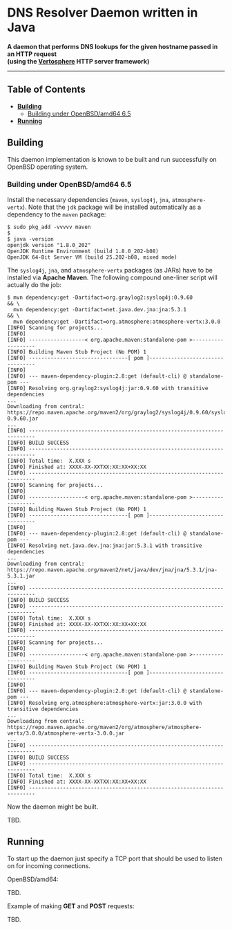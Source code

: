 # DNS Resolver Daemon written in Java

**A daemon that performs DNS lookups for the given hostname passed in an HTTP request
<br />(using the [Vertosphere](http://atmosphere.github.io/atmosphere-vertx "Vertosphere") HTTP server framework)**

---

## Table of Contents

* **[Building](#building)**
  * [Building under OpenBSD/amd64 6.5](#building-under-openbsdamd64-65)
* **[Running](#running)**

## Building

This daemon implementation is known to be built and run successfully on OpenBSD operating system.

### Building under OpenBSD/amd64 6.5

Install the necessary dependencies (`maven`, `syslog4j`, `jna`, `atmosphere-vertx`). Note that the `jdk` package will be installed automatically as a dependency to the `maven` package:

```
$ sudo pkg_add -vvvvv maven
$
$ java -version
openjdk version "1.8.0_202"
OpenJDK Runtime Environment (build 1.8.0_202-b08)
OpenJDK 64-Bit Server VM (build 25.202-b08, mixed mode)
```

The `syslog4j`, `jna`, and `atmosphere-vertx` packages (as JARs) have to be installed via **Apache Maven**. The following compound one-liner script will actually do the job:

```
$ mvn dependency:get -Dartifact=org.graylog2:syslog4j:0.9.60          && \
  mvn dependency:get -Dartifact=net.java.dev.jna:jna:5.3.1            && \
  mvn dependency:get -Dartifact=org.atmosphere:atmosphere-vertx:3.0.0
[INFO] Scanning for projects...
[INFO] 
[INFO] ------------------< org.apache.maven:standalone-pom >-------------------
[INFO] Building Maven Stub Project (No POM) 1
[INFO] --------------------------------[ pom ]---------------------------------
[INFO] 
[INFO] --- maven-dependency-plugin:2.8:get (default-cli) @ standalone-pom ---
[INFO] Resolving org.graylog2:syslog4j:jar:0.9.60 with transitive dependencies
...
Downloading from central: https://repo.maven.apache.org/maven2/org/graylog2/syslog4j/0.9.60/syslog4j-0.9.60.jar
...
[INFO] ------------------------------------------------------------------------
[INFO] BUILD SUCCESS
[INFO] ------------------------------------------------------------------------
[INFO] Total time:  X.XXX s
[INFO] Finished at: XXXX-XX-XXTXX:XX:XX+XX:XX
[INFO] ------------------------------------------------------------------------
[INFO] Scanning for projects...
[INFO] 
[INFO] ------------------< org.apache.maven:standalone-pom >-------------------
[INFO] Building Maven Stub Project (No POM) 1
[INFO] --------------------------------[ pom ]---------------------------------
[INFO] 
[INFO] --- maven-dependency-plugin:2.8:get (default-cli) @ standalone-pom ---
[INFO] Resolving net.java.dev.jna:jna:jar:5.3.1 with transitive dependencies
...
Downloading from central: https://repo.maven.apache.org/maven2/net/java/dev/jna/jna/5.3.1/jna-5.3.1.jar
...
[INFO] ------------------------------------------------------------------------
[INFO] BUILD SUCCESS
[INFO] ------------------------------------------------------------------------
[INFO] Total time:  X.XXX s
[INFO] Finished at: XXXX-XX-XXTXX:XX:XX+XX:XX
[INFO] ------------------------------------------------------------------------
[INFO] Scanning for projects...
[INFO] 
[INFO] ------------------< org.apache.maven:standalone-pom >-------------------
[INFO] Building Maven Stub Project (No POM) 1
[INFO] --------------------------------[ pom ]---------------------------------
[INFO] 
[INFO] --- maven-dependency-plugin:2.8:get (default-cli) @ standalone-pom ---
[INFO] Resolving org.atmosphere:atmosphere-vertx:jar:3.0.0 with transitive dependencies
...
Downloading from central: https://repo.maven.apache.org/maven2/org/atmosphere/atmosphere-vertx/3.0.0/atmosphere-vertx-3.0.0.jar
...
[INFO] ------------------------------------------------------------------------
[INFO] BUILD SUCCESS
[INFO] ------------------------------------------------------------------------
[INFO] Total time:  X.XXX s
[INFO] Finished at: XXXX-XX-XXTXX:XX:XX+XX:XX
[INFO] ------------------------------------------------------------------------
```

Now the daemon might be built.

TBD.

## Running

To start up the daemon just specify a TCP port that should be used to listen on for incoming connections.

OpenBSD/amd64:

TBD.

Example of making **GET** and **POST** requests:

TBD.
